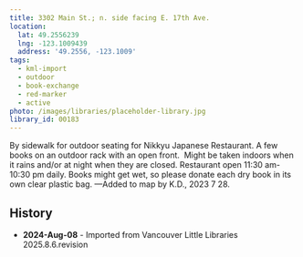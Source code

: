 ```yaml
---
title: 3302 Main St.; n. side facing E. 17th Ave.
location:
  lat: 49.2556239
  lng: -123.1009439
  address: '49.2556, -123.1009'
tags:
  - kml-import
  - outdoor
  - book-exchange
  - red-marker
  - active
photo: /images/libraries/placeholder-library.jpg
library_id: 00183
---
```

By sidewalk for outdoor seating for 
Nikkyu Japanese Restaurant.
A few books on an outdoor rack with an open front.  Might be taken indoors when it rains and/or at night when they are closed.
Restaurant open 11:30 am-10:30 pm daily.
Books might get wet, so please donate each dry book in its own clear plastic bag.
—Added to map by K.D., 2023 7 28.  

## History
- **2024-Aug-08** - Imported from Vancouver Little Libraries 2025.8.6.revision
